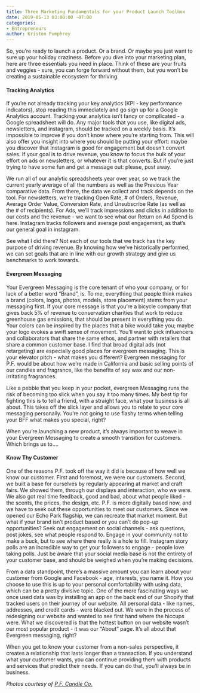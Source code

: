 ```yaml
---
title: Three Marketing Fundamentals for your Product Launch Toolbox
date: 2019-05-13 03:00:00 -07:00
categories:
- Entrepreneurs
author: Kristen Pumphrey
---
```


So, you’re ready to launch a product. Or a brand. Or maybe you just want to sure up your holiday craziness. Before you dive into your marketing plan, here are three essentials you need in place. Think of these are your fruits and veggies - sure, you can forge forward without them, but you won’t be creating a sustainable ecosystem for thriving.

#### Tracking Analytics

If you’re not already tracking your key analytics (KPI - key performance indicators), stop reading this immediately and go sign up for a Google Analytics account. Tracking your analytics isn’t fancy or complicated - a Google spreadsheet will do.  Any major tools that you use, like digital ads, newsletters, and instagram, should be tracked on a weekly basis. It’s impossible to improve if you don’t know where you’re starting from. This will also offer you insight into where you should be putting your effort: maybe you discover that Instagram is good for engagement but doesn’t convert sales. If your goal is to drive revenue, you know to focus the bulk of your effort on ads or newsletters, or whatever it is that converts. But if you’re just trying to have some fun and get a message out: please, post away.

We run all of our analytic spreadsheets year over year, so we track the current yearly average of all the numbers as well as the Previous Year comparative data. From there, the data we collect and track depends on the tool. For newsletters, we’re tracking Open Rate, # of Orders, Revenue, Average Order Value, Conversion Rate, and Unsubscribe Rate (as well as the # of recipients). For Ads, we’ll track impressions and clicks in addition to our costs and the revenue - we want to see what our Return on Ad Spend is here. Instagram tracks followers and average post engagement, as that’s our general goal in instagram.

See what I did there? Not each of our tools that we track has the key purpose of driving revenue. By knowing how we’ve historically performed, we can set goals that are in line with our growth strategy and give us benchmarks to work towards.

#### Evergreen Messaging

Your Evergreen Messaging is the core tenant of who your company, or for lack of a better word “Brand”, is. To me, everything that people think makes a brand (colors, logos, photos, models, store placement) stems from your messaging first. If your core message is that you’re a bicycle company that gives back 5% of revenue to conservation charities that work to reduce greenhouse gas emissions, that should be present in everything you do. Your colors can be inspired by the places that a bike would take you; maybe your logo evokes a swift sense of movement. You’ll want to pick influencers and collaborators that share the same ethos, and partner with retailers that share a common customer base. I find that broad digital ads (not retargeting) are especially good places for evergreen messaging. This is your elevator pitch - what makes you different? Evergreen messaging for P.F. would be about how we’re made in California and basic selling points of our candles and fragrance, like the benefits of soy wax and our non-irritating fragrances.

Like a pebble that you keep in your pocket, evergreen Messaging runs the risk of becoming too slick when you say it too many times. My best tip for fighting this is to tell a friend, with a straight face, what your business is all about. This takes off the slick layer and allows you to relate to your core messaging personally. You’re not going to use flashy terms when telling your BFF what makes you special, right?

When you’re launching a new product, it’s always important to weave in your Evergreen Messaging to create a smooth transition for customers. Which brings us to….

#### Know Thy Customer

One of the reasons P.F. took off the way it did is because of how well we know our customer. First and foremost, we were our customers. Second, we built a base for ourselves by regularly appearing at market and craft fairs. We showed them, through our displays and interaction, who we were. We also got real time feedback, good and bad, about what people liked - the scents, the prices, the design, etc. P.F. is more digitally based now, and we have to seek out these opportunities to meet our customers. Since we opened our Echo Park flagship, we can recreate that market moment. But what if your brand isn’t product based or you can’t do pop-up opportunities? Seek out engagement on social channels - ask questions, post jokes, see what people respond to. Engage in your community not to make a buck, but to see where there really is a hole to fill. Instagram story polls are an incredible way to get your followers to engage - people love taking polls. Just be aware that your social media base is not the entirety of your customer base, and should be weighed when you’re making decisions.

From a data standpoint, there’s a massive amount you can learn about your customer from Google and Facebook - age, interests, you name it. How you choose to use this is up to your personal comfortability with using data, which can be a pretty divisive topic. One of the more fascinating ways we once used data was by installing an app on the back end of our Shopify that tracked users on their journey of our website. All personal data - like names, addresses, and credit cards - were blacked out. We were in the process of redesigning our website and wanted to see first hand where the hiccups were. What we discovered is that the hottest button on our website wasn’t our most popular product - it was our “About” page. It’s all about that Evergreen messaging, right?

When you get to know your customer from a non-sales perspective, it creates a relationship that lasts longer than a transaction. If you understand what your customer wants, you can continue providing them with products and services that predict their needs. If you can do that, you’ll always be in business.

_Photos courtesy of [P.F. Candle Co.](https://pfcandleco.com/)_